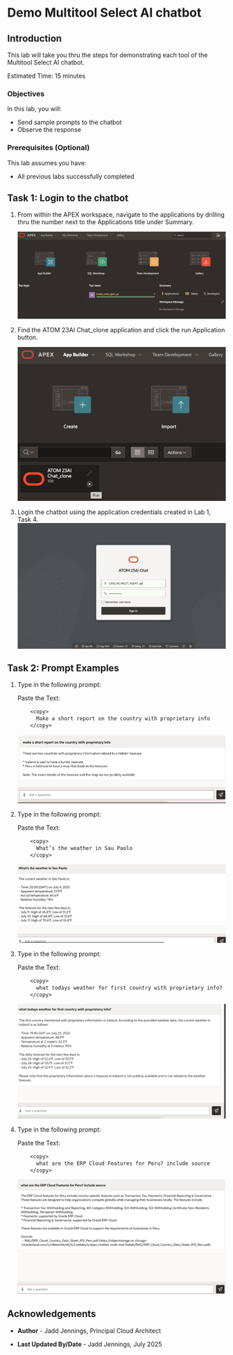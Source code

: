# Demo Multitool Select AI chatbot


## Introduction

This lab will take you thru the steps for demonstrating each tool of the Multitool Select AI chatbot.

Estimated Time: 15 minutes



### Objectives

In this lab, you will:

* Send sample prompts to the chatbot
* Observe the response

### Prerequisites (Optional)

This lab assumes you have:
* All previous labs successfully completed


 
## Task 1: Login to the chatbot

1. From within the APEX workspace, navigate to the applications by drilling thru the number next to the Applications title under Summary.

     ![Navigate to Applications](images/navigate_to_applications.png)

2. Find the ATOM 23AI Chat_clone application and click the run Application button.

     ![Click the run application button](images/click_run_application.png)

3. Login the chatbot using the application credentials created in Lab 1, Task 4.
     ![Atom 23ai Chat Login](images/atom_23ai_chat_login.png)

## Task 2: Prompt Examples

1. Type in the following prompt: 

    Paste the Text:

    ```text
        <copy>
          Make a short report on the country with proprietary info    
        </copy>
    ```

     ![Prompt NL2SQL](images/prompt_nl2sql.png)


2. Type in the following prompt: 


    Paste the Text:

    ```text
        <copy>
          What’s the weather in Sau Paolo 
        </copy>
    ```

     ![Prompt NL2SQL](images/prompt_weather_api.png)

3. Type in the following prompt: 

    Paste the Text:

    ```text
        <copy>
          what todays weather for first country with proprietary info?
        </copy>
    ```

     ![Prompt NL2SQL](images/prompt_nl2sql_weather.png)

4. Type in the following prompt: 

    Paste the Text:

    ```text
        <copy>
          what are the ERP Cloud Features for Peru? include source
        </copy>
    ```

     ![Prompt NL2SQL](images/prompt_vector_rag.png)

## Acknowledgements
* **Author** - Jadd Jennings, Principal Cloud Architect

* **Last Updated By/Date** -  Jadd Jennings, July 2025